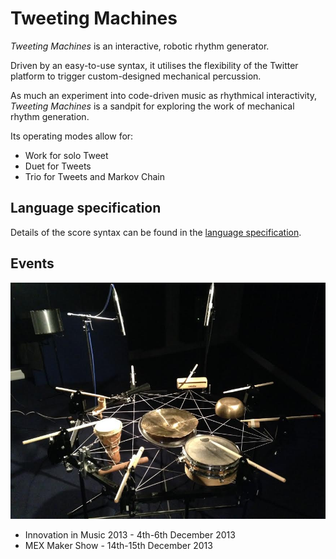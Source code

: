 # Tweeting Machines

*Tweeting Machines* is an interactive, robotic rhythm generator.

Driven by an easy-to-use syntax, it utilises the flexibility of the Twitter platform to trigger custom-designed 
mechanical percussion.

As much an experiment into code-driven music as rhythmical interactivity, *Tweeting Machines* is a sandpit for 
exploring the work of mechanical rhythm generation.

Its operating modes allow for:

- Work for solo Tweet
- Duet for Tweets
- Trio for Tweets and Markov Chain

## Language specification

Details of the score syntax can be found in the [language specification](https://github.com/robbell/drum-score/blob/master/docs/LanguageSpec.md).

## Events

![Machine](https://github.com/robbell/drum-score/raw/master/docs/machine.jpg)

- Innovation in Music 2013 - 4th-6th December 2013
- MEX Maker Show - 14th-15th December 2013
